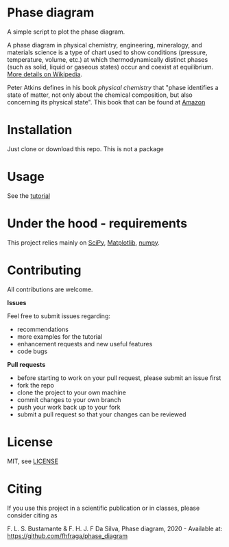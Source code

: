 # Phase diagram
A simple script to plot the phase diagram.

A phase diagram in physical chemistry, engineering, mineralogy, and materials 
science is a type of chart used to show conditions (pressure, temperature, volume, etc.)
 at which thermodynamically distinct phases (such as solid, liquid or gaseous states) 
 occur and coexist at equilibrium. [More details on Wikipedia](https://en.wikipedia.org/wiki/Phase_diagram).

Peter Atkins defines in his  book *physical chemistry* that "phase identifies a state 
of matter, not only about the chemical composition, but also concerning its physical state". This book that can be found at [Amazon](https://www.amazon.com/Physical-Chemistry-9th-Peter-Atkins/dp/1429218126/ref=sr_1_5?keywords=physical+chemistry+nine+edition&qid=1583607029&sr=8-5)


# Installation
Just clone or download this repo. This is not a package

# Usage
See the [tutorial](https://github.com/fhfraga/phase_diagram/blob/master/phase_diagram_tutorial.ipynb)

# Under the hood - requirements
This project relies mainly on [SciPy](https://matplotlib.org/), [Matplotlib](https://numpy.org/), [numpy](https://numpy.org/).

# Contributing
All contributions are welcome.

**Issues**

Feel free to submit issues regarding:

- recommendations
- more examples for the tutorial
- enhancement requests and new useful features
- code bugs

**Pull requests**

- before starting to work on your pull request, please submit an issue first
- fork the repo
- clone the project to your own machine
- commit changes to your own branch
- push your work back up to your fork
- submit a pull request so that your changes can be reviewed

# License
MIT, see [LICENSE](https://github.com/fhfraga/phase_diagram/blob/master/LICENSE)

# Citing
If you use this project in a scientific publication or in classes, please consider citing as

F. L. S. Bustamante & F. H. J. F Da Silva, Phase diagram, 2020 - Available at: https://github.com/fhfraga/phase_diagram
